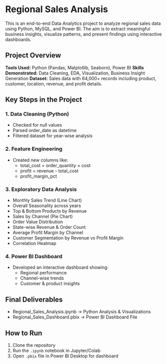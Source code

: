 # Regional Sales Analysis

This is an end-to-end Data Analytics project to analyze regional sales data using Python, MySQL, and Power BI. The aim is to extract meaningful business insights, visualize patterns, and present findings using interactive dashboards.

## Project Overview

 **Tools Used:** Python (Pandas, Matplotlib, Seaborn), Power BI
 **Skills Demonstrated:** Data Cleaning, EDA, Visualization, Business Insight Generation
 **Dataset:** Sales data with 64,000+ records including product, customer, location, revenue, and profit details.

##  Key Steps in the Project

### 1. Data Cleaning (Python)
- Checked for null values
- Parsed order_date as datetime
- Filtered dataset for year-wise analysis

### 2. Feature Engineering
- Created new columns like:
  - total_cost = order_quantity × cost
  - profit = revenue - total_cost
  - profit_margin_pct

### 3. Exploratory Data Analysis
- Monthly Sales Trend (Line Chart)
- Overall Seasonality across years
- Top & Bottom Products by Revenue
- Sales by Channel (Pie Chart)
- Order Value Distribution
- State-wise Revenue & Order Count
- Average Profit Margin by Channel
- Customer Segmentation by Revenue vs Profit Margin
- Correlation Heatmap

### 4. Power BI Dashboard
- Developed an interactive dashboard showing:
  - Regional performance
  - Channel-wise trends
  - Customer & product insights

##  Final Deliverables

- Regional_Sales_Analysis.ipynb → Python Analysis & Visualizations
- Regional_Sales_Dashboard.pbix → Power BI Dashboard File

## How to Run

1. Clone the repository
2. Run the `.ipynb` notebook in Jupyter/Colab
3. Open `.pbix` file in Power BI Desktop for dashboard
 
